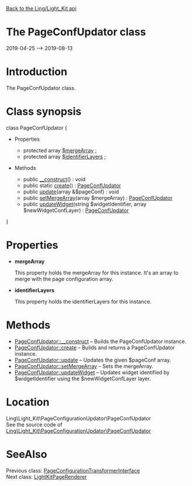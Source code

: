 [Back to the Ling/Light_Kit api](https://github.com/lingtalfi/Light_Kit/blob/master/doc/api/Ling/Light_Kit.md)



The PageConfUpdator class
================
2019-04-25 --> 2019-08-13






Introduction
============

The PageConfUpdator class.



Class synopsis
==============


class <span class="pl-k">PageConfUpdator</span>  {

- Properties
    - protected array [$mergeArray](#property-mergeArray) ;
    - protected array [$identifierLayers](#property-identifierLayers) ;

- Methods
    - public [__construct](https://github.com/lingtalfi/Light_Kit/blob/master/doc/api/Ling/Light_Kit/PageConfigurationUpdator/PageConfUpdator/__construct.md)() : void
    - public static [create](https://github.com/lingtalfi/Light_Kit/blob/master/doc/api/Ling/Light_Kit/PageConfigurationUpdator/PageConfUpdator/create.md)() : [PageConfUpdator](https://github.com/lingtalfi/Light_Kit/blob/master/doc/api/Ling/Light_Kit/PageConfigurationUpdator/PageConfUpdator.md)
    - public [update](https://github.com/lingtalfi/Light_Kit/blob/master/doc/api/Ling/Light_Kit/PageConfigurationUpdator/PageConfUpdator/update.md)(array &$pageConf) : void
    - public [setMergeArray](https://github.com/lingtalfi/Light_Kit/blob/master/doc/api/Ling/Light_Kit/PageConfigurationUpdator/PageConfUpdator/setMergeArray.md)(array $mergeArray) : [PageConfUpdator](https://github.com/lingtalfi/Light_Kit/blob/master/doc/api/Ling/Light_Kit/PageConfigurationUpdator/PageConfUpdator.md)
    - public [updateWidget](https://github.com/lingtalfi/Light_Kit/blob/master/doc/api/Ling/Light_Kit/PageConfigurationUpdator/PageConfUpdator/updateWidget.md)(string $widgetIdentifier, array $newWidgetConfLayer) : [PageConfUpdator](https://github.com/lingtalfi/Light_Kit/blob/master/doc/api/Ling/Light_Kit/PageConfigurationUpdator/PageConfUpdator.md)

}




Properties
=============

- <span id="property-mergeArray"><b>mergeArray</b></span>

    This property holds the mergeArray for this instance.
    It's an array to merge with the page configuration array.
    
    

- <span id="property-identifierLayers"><b>identifierLayers</b></span>

    This property holds the identifierLayers for this instance.
    
    



Methods
==============

- [PageConfUpdator::__construct](https://github.com/lingtalfi/Light_Kit/blob/master/doc/api/Ling/Light_Kit/PageConfigurationUpdator/PageConfUpdator/__construct.md) &ndash; Builds the PageConfUpdator instance.
- [PageConfUpdator::create](https://github.com/lingtalfi/Light_Kit/blob/master/doc/api/Ling/Light_Kit/PageConfigurationUpdator/PageConfUpdator/create.md) &ndash; Builds and returns a PageConfUpdator instance.
- [PageConfUpdator::update](https://github.com/lingtalfi/Light_Kit/blob/master/doc/api/Ling/Light_Kit/PageConfigurationUpdator/PageConfUpdator/update.md) &ndash; Updates the given $pageConf array.
- [PageConfUpdator::setMergeArray](https://github.com/lingtalfi/Light_Kit/blob/master/doc/api/Ling/Light_Kit/PageConfigurationUpdator/PageConfUpdator/setMergeArray.md) &ndash; Sets the mergeArray.
- [PageConfUpdator::updateWidget](https://github.com/lingtalfi/Light_Kit/blob/master/doc/api/Ling/Light_Kit/PageConfigurationUpdator/PageConfUpdator/updateWidget.md) &ndash; Updates widget identified by $widgetIdentifier using the $newWidgetConfLayer layer.





Location
=============
Ling\Light_Kit\PageConfigurationUpdator\PageConfUpdator<br>
See the source code of [Ling\Light_Kit\PageConfigurationUpdator\PageConfUpdator](https://github.com/lingtalfi/Light_Kit/blob/master/PageConfigurationUpdator/PageConfUpdator.php)



SeeAlso
==============
Previous class: [PageConfigurationTransformerInterface](https://github.com/lingtalfi/Light_Kit/blob/master/doc/api/Ling/Light_Kit/PageConfigurationTransformer/PageConfigurationTransformerInterface.md)<br>Next class: [LightKitPageRenderer](https://github.com/lingtalfi/Light_Kit/blob/master/doc/api/Ling/Light_Kit/PageRenderer/LightKitPageRenderer.md)<br>
